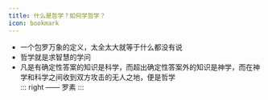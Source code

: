 ```yaml
---
title: 什么是哲学？如何学哲学？
icon: bookmark
---
```


- 一个包罗万象的定义，太全太大就等于什么都没有说
- 哲学就是求智慧的学问
- 凡是有确定性答案的知识是科学，而超出确定性答案外的知识是神学，而在神学和科学之间收到双方攻击的无人之地，便是哲学  
::: right
—— 罗素
::: 
